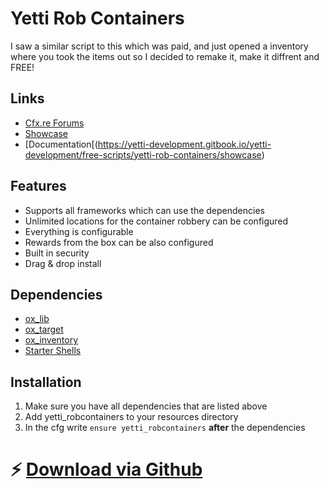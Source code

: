 # Yetti Rob Containers
I saw a similar script to this which was paid, and just opened a inventory where you took the items out so I decided to remake it, make it diffrent and FREE!

## Links
- [Cfx.re Forums](https://forum.cfx.re/t/free-yetti-rob-containers/5234293)
- [Showcase](https://www.youtube.com/watch?v=1jyHGkU9WQE)
- [Documentation[(https://yetti-development.gitbook.io/yetti-development/free-scripts/yetti-rob-containers/showcase)

## Features
- Supports all frameworks which can use the dependencies
- Unlimited locations for the container robbery can be configured
- Everything is configurable
- Rewards from the box can be also configured
- Built in security
- Drag & drop install

## Dependencies
- [ox_lib](https://github.com/overextended/ox_lib)
- [ox_target](https://github.com/overextended/ox_target)
- [ox_inventory](https://github.com/overextended/ox_inventory)
- [Starter Shells](https://forum.cfx.re/t/free-props-starter-shells-for-housing-scripts/4826922)

## Installation 
1. Make sure you have all dependencies that are listed above
2. Add yetti_robcontainers to your resources directory
3. In the cfg write `ensure yetti_robcontainers` **after** the dependencies

# ⚡ [Download via Github](https://github.com/YeeetSK/yetti_robcontainers)
